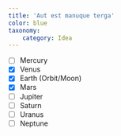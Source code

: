```yaml
---
title: 'Aut est manuque terga'
color: blue
taxonomy:
    category: Idea
---
```


- [ ] Mercury
- [x] Venus
- [x] Earth (Orbit/Moon)
- [x] Mars
- [ ] Jupiter
- [ ] Saturn
- [ ] Uranus
- [ ] Neptune